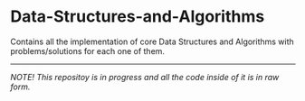 # Data-Structures-and-Algorithms
Contains all the implementation of core Data Structures and Algorithms with problems/solutions for each one of them. 

----
*NOTE! This repositoy is in progress and all the code inside of it is in raw form.* 
